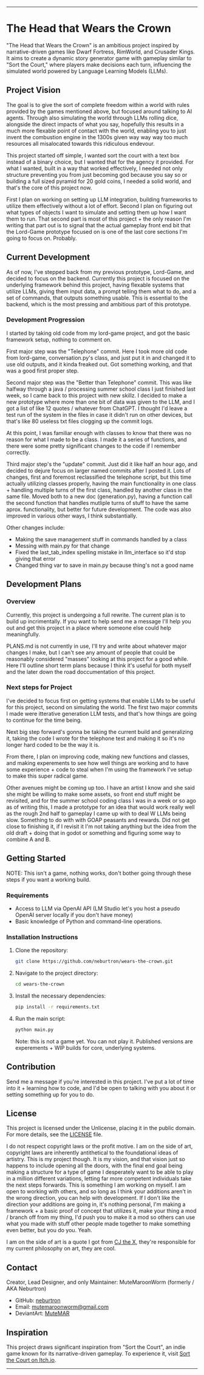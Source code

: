 ---

# The Head that Wears the Crown

"The Head that Wears the Crown" is an ambitious project inspired by narrative-driven games like Dwarf Fortress, RimWorld, and Crusader Kings. It aims to create a dynamic story generator game with gameplay similar to "Sort the Court," where players make decisions each turn, influencing the simulated world powered by Language Learning Models (LLMs).

## Project Vision
The goal is to give the sort of complete freedom within a world with rules provided by the games mentioned above, but focused around talking to AI agents. Through also simulating the world through LLMs rolling dice, alongside the direct impacts of what you say, hopefully this results in a much more flexable point of contact with the world, enabling you to just invent the combustion engine in the 1300s given way way way too much resources all misalocated towards this ridiculous endevour.

This project started off simple, I wanted sort the court with a text box instead of a binary choice, but I wanted that for the agency it provided. For what I wanted, built in a way that worked effectively, I needed not only structure preventing you from just becoming god because you say so or building a full sized pyramid for 20 gold coins, I needed a solid world, and that's the core of this project now. 

First I plan on working on setting up LLM integration, building frameworks to utilize them effectively without a lot of effort. Second I plan on figuring out what types of objects I want to simulate and setting them up how I want them to run. That second part is most of this project + the only reason I'm writing that part out is to signal that the actual gameplay front end bit that the Lord-Game prototype focused on is one of the last core sections I'm going to focus on. Probably. 

## Current Development

As of now, I've stepped back from my previous prototype, Lord-Game, and decided to focus on the backend. Currently this project is focused on the underlying framework behind this project, having flexable systems that utilize LLMs, giving them input data, a prompt telling them what to do, and a set of commands, that outputs something usable. This is essential to the backend, which is the most pressing and ambitious part of this prototype.

### Development Progression

I started by taking old code from my lord-game project, and got the basic framework setup, nothing to comment on.

First major step was the "Telephone" commit. Here I took more old code from lord-game, conversation.py's class, and just put it in and changed it to use old outputs, and it kinda freaked out. Got something working, and that was a good first proper step.

Second major step was the "Better than Telephone" commit. This was like halfway through a java / processing summer school class I just finished last week, so I came back to this project with new skillz. I decided to make a new prototype where more than one bit of data was given to the LLM, and I got a list of like 12 quotes / whatever from ChatGPT. I thought I'd leave a test run of the system in the files in case it didn't run on other devices, but that's like 80 useless txt files clogging up the commit logs.

At this point, I was familiar enough with classes to know that there was no reason for what I made to be a class. I made it a series of functions, and there were some pretty significant changes to the code if I remember correctly.

Third major step's the "update" commit. Just did it like half an hour ago, and decided to dejure focus on larger named commits after I posted it. Lots of changes, first and foremost reclassified the telephone script, but this time actually utilizing classes properly, having the main functionality in one class + handling multiple turns of the first class, handled by another class in the same file. Moved both to a new doc (generation.py), having a function call the second function that handles mutliple turns of stuff to have the same aprox. functionality, but better for future development. The code was also improved in various other ways, I think substantially.

Other changes include:
- Making the save management stuff in commands handled by a class
- Messing with main.py for that change
- Fixed the last_tab_index spelling mistake in llm_interface so it'd stop giving that error
- Changed thing var to save in main.py because thing's not a good name

## Development Plans

### Overview
Currently, this project is undergoing a full rewrite. The current plan is to build up incrimentally. If you want to help send me a message I'll help you out and get this project in a place where someone else could help meaningfully.

PLANS.md is not currently in use, I'll try and write about whatever major changes I make, but I can't see any amount of people that could be reasonably considered "masses" looking at this project for a good while. Here I'll outline short term plans because I think it's useful for both myself and the later down the road doccumentation of this project.

### Next steps for Project

I've decided to focus first on getting systems that enable LLMs to be useful for this project, second on simulating the world. The first two major commits I made were itterative generation LLM tests, and that's how things are going to continue for the time being.

Next big step forward's gonna be taking the current build and generalizing it, taking the code I wrote for the telephone test and making it so it's no longer hard coded to be the way it is.

From there, I plan on improving code, making new functions and classes, and making experements to see how well things are working and to have some experience + code to steal when I'm using the framework I've setup to make this super radical game.

Other avenues might be coming up too. I have an artist I know and she said she might be willing to make some assets, so front end stuff might be revisited, and for the summer school coding class I was in a week or so ago as of writing this, I made a prototype for an idea that would work really well as the rough 2nd half to gameplay I came up with to deal W LLMs being slow. Something to do with with GOAP peasants and rewards. Did not get close to finishing it, if I revisit it I'm not taking anything but the idea from the old draft + doing that in godot or something and figuring some way to combine A and B.

## Getting Started

NOTE: This isn't a game, nothing works, don't bother going through these steps if you want a working build.

### Requirements

- Access to LLM via OpenAI API (LM Studio let's you host a pseudo OpenAI server locally if you don't have money)
- Basic knowledge of Python and command-line operations.

### Installation Instructions

1. Clone the repository:
   ```bash
   git clone https://github.com/neburtron/wears-the-crown.git
   ```
2. Navigate to the project directory:
   ```bash
   cd wears-the-crown
   ```
3. Install the necessary dependencies:
   ```bash
   pip install -r requirements.txt
   ```
4. Run the main script:
   ```bash
   python main.py
   ```
   Note: this is not a game yet. You can not play it. Published versions are experements + WIP builds for core, underlying systems.

## Contribution

Send me a message if you're interested in this project. I've put a lot of time into it + learning how to code, and I'd be open to talking with you about it or setting something up for you to do. 

## License

This project is licensed under the Unlicense, placing it in the public domain. For more details, see the [LICENSE](docs/LICENSE) file.

I do not respect copyright laws or the profit motive. I am on the side of art, copyright laws are inherently antithetical to the foundational ideas of artistry. This is my project though. It is my vision, and that vision just so happens to include opening all the doors, with the final end goal being making a structure for a type of game I desperately want to be able to play in a million different variations, letting far more competent individuals take the next steps forwards. This is something I am working on myself. I am open to working with others, and so long as I think your additions aren't in the wrong direction, you can help with development. If I don't like the direction your additions are going in, it's nothing personal, I'm making a framework + a basic proof of concept that utilizes it, make your thing a mod / branch off from my thing, I'd push you to make it a mod so others can use what you made with stuff other people made together to make something even better, but you do you. Yeah. 

I am on the side of art is a quote I got from [CJ the X](https://www.youtube.com/@cjthex), they're responsible for my current philosophy on art, they are cool. 

## Contact

Creator, Lead Designer, and only Maintainer: MuteMaroonWorm (formerly / AKA Neburtron)
- GitHub: [neburtron](https://github.com/neburtron)
- Email: mutemaroonworm@gmail.com
- DeviantArt: [MuteMAR](https://www.deviantart.com/mutemar)


## Inspiration

This project draws significant inspiration from "Sort the Court", an indie game known for its narrative-driven gameplay. To experience it, visit [Sort the Court on Itch.io](https://graebor.itch.io/sort-the-court).


---